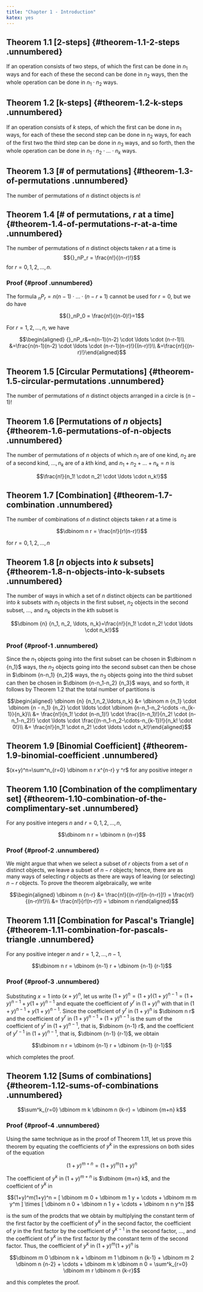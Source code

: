 ```yaml
---
title: "Chapter 1 - Introduction"
katex: yes
---
```


Theorem 1.1 \[2-steps\] {#theorem-1.1-2-steps .unnumbered}
-----------------------

If an operation consists of two steps, of which the first can be done in
$n_1$ ways and for each of these the second can be done in $n_2$ ways,
then the whole operation can be done in $n_1 \cdot n_2$ ways.

Theorem 1.2 \[k-steps\] {#theorem-1.2-k-steps .unnumbered}
-----------------------

If an operation consists of $k$ steps, of which the first can be done in
$n_1$ ways, for each of these the second step can be done in $n_2$ ways,
for each of the first two the third step can be done in $n_3$ ways, and
so forth, then the whole operation can be done in
$n_1 \cdot n_2 \cdot \ldots \cdot n_k$ ways.

Theorem 1.3 \[\# of permutations\] {#theorem-1.3-of-permutations .unnumbered}
----------------------------------

The number of permutations of $n$ distinct objects is $n!$

Theorem 1.4 \[\# of permutations, $r$ at a time\] {#theorem-1.4-of-permutations-r-at-a-time .unnumbered}
-------------------------------------------------

The number of permutations of $n$ distinct objects taken $r$ at a time
is $${}_nP_r = \frac{n!}{(n-r)!}$$ for $r=0,1,2,\ldots,n$.

### Proof {#proof .unnumbered}

The formula ${}_nP_r=n(n-1) \cdot \ldots \cdot (n-r+1)$ cannot be used
for $r=0$, but we do have

$${}_nP_0 = \frac{n!}{(n-0)!}=1$$

For $r=1,2,\ldots,n,$ we have

$$\begin{aligned}
{}_nP_r&=n(n-1)(n-2) \cdot \ldots \cdot (n-r-1)\\
&=\frac{n(n-1)(n-2) \cdot \ldots \cdot (n-r-1)(n-r)!}{(n-r)!}\\
&=\frac{n!}{(n-r)!}\end{aligned}$$

Theorem 1.5 \[Circular Permutations\] {#theorem-1.5-circular-permutations .unnumbered}
-------------------------------------

The number of permutations of $n$ distinct objects arranged in a circle
is $(n-1)!$

Theorem 1.6 \[Permutations of $n$ objects\] {#theorem-1.6-permutations-of-n-objects .unnumbered}
-------------------------------------------

The number of permutations of $n$ objects of which $n_1$ are of one
kind, $n_2$ are of a second kind, $\ldots, n_k$ are of a $k$th kind, and
$n_1+n_2+\dots+n_k=n$ is

$$\frac{n!}{n_1! \cdot n_2! \cdot \ldots \cdot n_k!}$$

Theorem 1.7 \[Combination\] {#theorem-1.7-combination .unnumbered}
---------------------------

The number of combinations of $n$ distinct objects taken $r$ at a time
is

$$\dbinom n r = \frac{n!}{r!(n-r)!}$$

for $r=0,1,2,\ldots,n$

Theorem 1.8 \[$n$ objects into $k$ subsets\] {#theorem-1.8-n-objects-into-k-subsets .unnumbered}
--------------------------------------------

The number of ways in which a set of $n$ distinct objects can be
partitioned into $k$ subsets with $n_1$ objects in the first subset,
$n_2$ objects in the second subset, $\ldots$, and $n_k$ objects in the
$k$th subset is

$$\dbinom {n} {n_1, n_2, \ldots, n_k}=\frac{n!}{n_1! \cdot n_2! \cdot \ldots \cdot n_k!}$$

### Proof {#proof-1 .unnumbered}

Since the $n_1$ objects going into the first subset can be chosen in
$\dbinom n {n_1}$ ways, the $n_2$ objects going into the second subset
can then be chose in $\dbinom {n-n_1} {n_2}$ ways, the $n_3$ objects
going into the third subset can then be chosen in
$\dbinom {n-n_1-n_2} {n_3}$ ways, and so forth, it follows by Theorem
1.2 that the total number of partitions is

$$\begin{aligned}
\dbinom {n} {n_1,n_2,\ldots,n_k} &= \dbinom n {n_1} \cdot \dbinom {n - n_1} {n_2} \cdot \ldots \cdot \dbinom {n-n_1-n_2-\cdots -n_{k-1}}{n_k}\\
&= \frac{n!}{n_1! \cdot (n-n_1)!} \cdot \frac{(n-n_1)!}{n_2! \cdot (n-n_1-n_2)!} \cdot \ldots \cdot \frac{(n-n_1-n_2-\cdots-n_{k-1})!}{n_k! \cdot 0!}\\
&= \frac{n!}{n_1! \cdot n_2! \cdot \ldots \cdot n_k!}\end{aligned}$$

Theorem 1.9 \[Binomial Coefficient\] {#theorem-1.9-binomial-coefficient .unnumbered}
------------------------------------

$(x+y)^n=\sum^n_{r=0} \dbinom n r x^{n-r} y ^r$ for any positive integer
$n$

Theorem 1.10 \[Combination of the complimentary set\] {#theorem-1.10-combination-of-the-complimentary-set .unnumbered}
-----------------------------------------------------

For any positive integers $n$ and $r=0,1,2,\ldots,n,$

$$\dbinom n r = \dbinom n {n-r}$$

### Proof {#proof-2 .unnumbered}

We might argue that when we select a subset of $r$ objects from a set of
$n$ distinct objects, we leave a subset of $n-r$ objects; hence, there
are as many ways of selecting $r$ objects as there are ways of leaving
(or selecting) $n-r$ objects. To prove the theorem algebraically, we
write

$$\begin{aligned}
\dbinom n {n-r} &= \frac{n!}{(n-r)![n-(n-r)]!} = \frac{n!}{(n-r)!r!}\\
&= \frac{n!}{r!(n-r)!} = \dbinom n r\end{aligned}$$

Theorem 1.11 \[Combination for Pascal's Triangle\] {#theorem-1.11-combination-for-pascals-triangle .unnumbered}
--------------------------------------------------

For any positive integer $n$ and $r=1,2,\ldots, n-1$,

$$\dbinom n r = \dbinom {n-1} r + \dbinom {n-1} {r-1}$$

### Proof {#proof-3 .unnumbered}

Substituting $x=1$ into $(x+y)^n$, let us write
$(1+y)^n = (1+y)(1+y)^{n-1}=(1+y)^{n-1}+y(1+y)^{n-1}$ and equate the
coefficient of $y^r$ in $(1+y)^{n}$ with that in
$(1+y)^{n-1}+y(1+y)^{n-1}$. Since the coefficient of $y^r$ in
$(1+y)^{n}$ is $\dbinom n r$ and the coefficient of $y^r$ in
$(1+y)^{n-1}+(1+y)^{n-1}$ is the sum of the coefficient of $y^r$ in
$(1+y)^{n-1}$, that is, $\dbinom {n-1} r$, and the coefficient of
$y^{r-1}$ in $(1+y)^{n-1}$, that is, $\dbinom {n-1} {r-1}$, we obtain

$$\dbinom n r = \dbinom {n-1} r + \dbinom {n-1} {r-1}$$

which completes the proof.

Theorem 1.12 \[Sums of combinations\] {#theorem-1.12-sums-of-combinations .unnumbered}
-------------------------------------

$$\sum^k_{r=0} \dbinom m k \dbinom n {k-r} = \dbinom {m+n} k$$

### Proof {#proof-4 .unnumbered}

Using the same technique as in the proof of Theorem 1.11, let us prove
this theorem by equating the coefficients of $y^k$ in the expressions on
both sides of the equation

$$(1+y)^{m+n}=(1+y)^m(1+y)^n$$

The coefficient of $y^k$ in $(1+y)^{m+n}$ is $\dbinom {m+n} k$, and the
coefficient of $y^k$ in

$$(1+y)^m(1+y)^n = [ \dbinom m 0 + \dbinom m 1 y + \cdots + \dbinom m m y^m ] \times [ \dbinom n 0 + \dbinom n 1 y + \cdots + \dbinom n n y^n ]$$

is the sum of the prodcts that we obtain by multiplying the constant
term of the first factor by the coefficient of $y^k$ in the second
factor, the coefficient of $y$ in the first factor by the coefficient of
$y^{k-1}$ in the second factor, \..., and the coefficient of $y^k$ in
the first factor by the constant term of the second factor. Thus, the
coefficient of $y^k$ in $(1+y)^m(1+y)^n$ is

$$\dbinom m 0 \dbinom n k + \dbinom m 1 \dbinom n {k-1} + \dbinom m 2 \dbinom n {n-2} + \cdots + \dbinom m k \dbinom n 0 = \sum^k_{r=0} \dbinom m r \dbinom n {k-r}$$

and this completes the proof.
